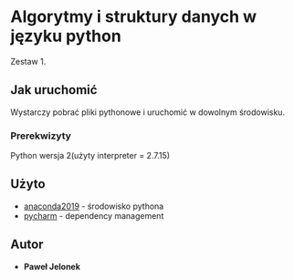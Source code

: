 # Algorytmy i struktury danych w języku python 

Zestaw 1.

## Jak uruchomić

Wystarczy pobrać pliki pythonowe i uruchomić w dowolnym środowisku.

### Prerekwizyty

Python wersja 2(użyty interpreter = 2.7.15)

## Użyto

* [anaconda2019](https://www.anaconda.com/distribution/) - środowisko pythona
* [pycharm](https://www.jetbrains.com/pycharm/download/) - dependency management

## Autor

* **Paweł Jelonek** 